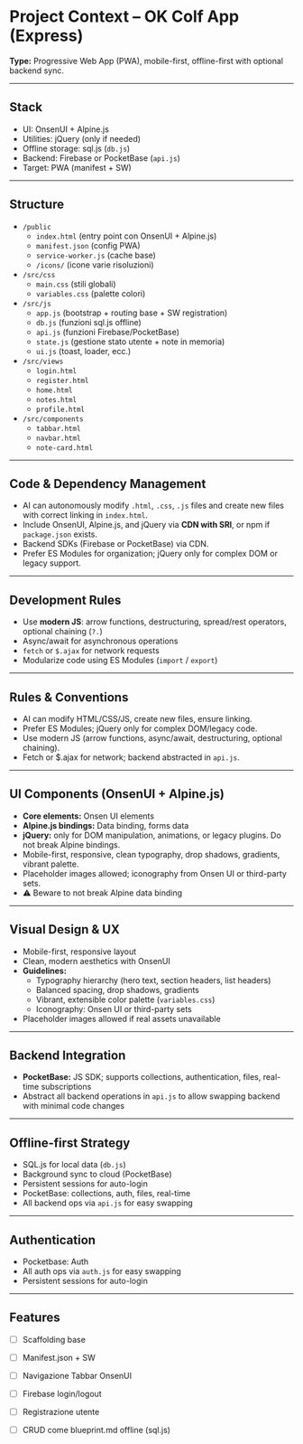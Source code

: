 # Project Context – OK Colf App (Express)

**Type:** Progressive Web App (PWA), mobile-first, offline-first with optional backend sync.

---

## Stack
- UI: OnsenUI + Alpine.js  
- Utilities: jQuery (only if needed)  
- Offline storage: sql.js (`db.js`)  
- Backend: Firebase or PocketBase (`api.js`)  
- Target: PWA (manifest + SW)  

---

## Structure

- `/public`
  - `index.html` (entry point con OnsenUI + Alpine.js)
  - `manifest.json` (config PWA)
  - `service-worker.js` (cache base)
  - `/icons/` (icone varie risoluzioni)
- `/src/css`
  - `main.css` (stili globali)
  - `variables.css` (palette colori)
- `/src/js`
  - `app.js` (bootstrap + routing base + SW registration)
  - `db.js` (funzioni sql.js offline)
  - `api.js` (funzioni Firebase/PocketBase)
  - `state.js` (gestione stato utente + note in memoria)
  - `ui.js` (toast, loader, ecc.)
- `/src/views`
  - `login.html`
  - `register.html`
  - `home.html`
  - `notes.html`
  - `profile.html`
- `/src/components`
  - `tabbar.html`
  - `navbar.html`
  - `note-card.html`

---

## Code & Dependency Management
- AI can autonomously modify `.html`, `.css`, `.js` files and create new files with correct linking in `index.html`.  
- Include OnsenUI, Alpine.js, and jQuery via **CDN with SRI**, or npm if `package.json` exists.  
- Backend SDKs (Firebase or PocketBase) via CDN.  
- Prefer ES Modules for organization; jQuery only for complex DOM or legacy support.  
---

## Development Rules
- Use **modern JS**: arrow functions, destructuring, spread/rest operators, optional chaining (`?.`)  
- Async/await for asynchronous operations  
- `fetch` or `$.ajax` for network requests  
- Modularize code using ES Modules (`import` / `export`)  
---
## Rules & Conventions
- AI can modify HTML/CSS/JS, create new files, ensure linking.  
- Prefer ES Modules; jQuery only for complex DOM/legacy code.  
- Use modern JS (arrow functions, async/await, destructuring, optional chaining).  
- Fetch or $.ajax for network; backend abstracted in `api.js`.    
---
## UI Components (OnsenUI + Alpine.js)
- **Core elements:** Onsen UI elements
- **Alpine.js bindings:**  Data binding, forms data   
- **jQuery:** only for DOM manipulation, animations, or legacy plugins. Do not break Alpine bindings.  
- Mobile-first, responsive, clean typography, drop shadows, gradients, vibrant palette.  
- Placeholder images allowed; iconography from Onsen UI or third-party sets.  
- ⚠️ Beware to not break Alpine data binding 
---

## Visual Design & UX
- Mobile-first, responsive layout  
- Clean, modern aesthetics with OnsenUI  
- **Guidelines:**  
  - Typography hierarchy (hero text, section headers, list headers)  
  - Balanced spacing, drop shadows, gradients  
  - Vibrant, extensible color palette (`variables.css`)  
  - Iconography: Onsen UI or third-party sets  
- Placeholder images allowed if real assets unavailable
  
---

## Backend Integration
- **PocketBase:** JS SDK; supports collections, authentication, files, real-time subscriptions  
- Abstract all backend operations in `api.js` to allow swapping backend with minimal code changes  

---

## Offline-first Strategy
- SQL.js for local data (`db.js`)  
- Background sync to cloud (PocketBase)  
- Persistent sessions for auto-login  
- PocketBase: collections, auth, files, real-time  
- All backend ops via `api.js` for easy swapping
---

## Authentication
- Pocketbase: Auth 
- All auth ops via `auth.js` for easy swapping
- Persistent sessions for auto-login


---

## Features
- [ ] Scaffolding base
- [ ] Manifest.json + SW
- [ ] Navigazione Tabbar OnsenUI
- [ ] Firebase login/logout
- [ ] Registrazione utente
- [ ] CRUD come blueprint.md offline (sql.js)









